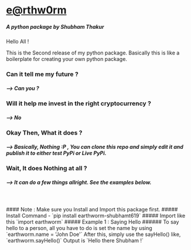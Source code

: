 # <u>e@rthw0rm</u>
##### A python package by Shubham Thakur

Hello All !

This is the Second release of my python package.
Basically this is like a boilerplate for creating your own python package.

### Can it tell me my future ?
##### --> Can you ?

### Will it help me invest in the right cryptocurrency ?
##### --> No

### Okay Then, What it does ?
##### --> Basically, Nothing :P ,  You can clone this repo and simply edit it and publish it to either test PyPi or Live PyPi.

### Wait, It does Nothing at all ?
##### --> It can do a few things allright. See the examples below.
<br />
<br />
#### Note : Make sure you Install and Import this package first.
##### Install Command - `pip install earthworm-shubhamt619`
##### Import like this `import earthworm`
##### Example 1 : Saying Hello
###### To say hello to a person, all you have to do is set the name by using 
`earthworm.name = 'John Doe'`
After this, simply use the sayHello() like,
`earthworm.sayHello()`
Output is 
`Hello there Shubham !`

